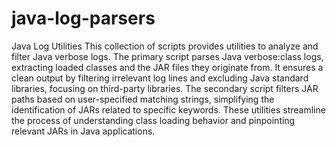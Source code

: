 # java-log-parsers
Java Log Utilities
This collection of scripts provides utilities to analyze and filter Java verbose logs. The primary script parses Java verbose:class logs, extracting loaded classes and the JAR files they originate from. It ensures a clean output by filtering irrelevant log lines and excluding Java standard libraries, focusing on third-party libraries. The secondary script filters JAR paths based on user-specified matching strings, simplifying the identification of JARs related to specific keywords. These utilities streamline the process of understanding class loading behavior and pinpointing relevant JARs in Java applications.
